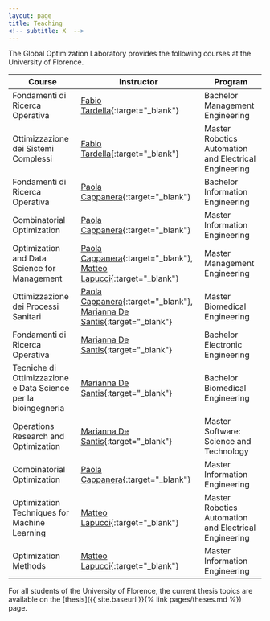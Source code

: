 ```yaml
---
layout: page
title: Teaching
<!-- subtitle: X  -->
---
```


The Global Optimization Laboratory provides the following courses at the University of Florence.

|Course | Instructor | Program |
| --- | --- | --- |
| Fondamenti di Ricerca Operativa | [Fabio Tardella](https://cercachi.unifi.it/p-doc2-0-0-A-3f2c36293b3030.html){:target="_blank"} | Bachelor Management Engineering |
| Ottimizzazione dei Sistemi Complessi | [Fabio Tardella](https://cercachi.unifi.it/p-doc2-0-0-A-3f2c36293b3030.html){:target="_blank"} | Master Robotics Automation and Electrical Engineering  |
| Fondamenti di Ricerca Operativa | [Paola Cappanera](https://cercachi.unifi.it/p-doc2-2014-0-A-2b333d2e3529-0.html){:target="_blank"} | Bachelor Information Engineering |
| Combinatorial Optimization | [Paola Cappanera](https://cercachi.unifi.it/p-doc2-2014-0-A-2b333d2e3529-0.html){:target="_blank"} | Master Information Engineering |
| Optimization and Data Science for Management | [Paola Cappanera](https://cercachi.unifi.it/p-doc2-2014-0-A-2b333d2e3529-0.html){:target="_blank"}, [Matteo Lapucci](https://cercachi.unifi.it/p-doc2-2024-0-A-2d2a35323a30-1.html){:target="_blank"} | Master Management Engineering |
| Ottimizzazione dei Processi Sanitari | [Paola Cappanera](https://cercachi.unifi.it/p-doc2-2014-0-A-2b333d2e3529-0.html){:target="_blank"}, [Marianna De Santis](https://cercachi.unifi.it/p-doc2-0-0-A-3f2c372f3a2e2a-0.html){:target="_blank"} | Master Biomedical Engineering |
| Fondamenti di Ricerca Operativa | [Marianna De Santis](https://cercachi.unifi.it/p-doc2-0-0-A-3f2c372f3a2e2a-0.html){:target="_blank"} | Bachelor Electronic Engineering |
| Tecniche di Ottimizzazione e Data Science per la bioingegneria | [Marianna De Santis](https://cercachi.unifi.it/p-doc2-0-0-A-3f2c372f3a2e2a-0.html){:target="_blank"} | Bachelor Biomedical Engineering |
| Operations Research and Optimization | [Marianna De Santis](https://cercachi.unifi.it/p-doc2-0-0-A-3f2c372f3a2e2a-0.html){:target="_blank"} | Master Software: Science and Technology |
| Combinatorial Optimization | [Paola Cappanera](https://cercachi.unifi.it/p-doc2-2014-0-A-2b333d2e3529-0.html){:target="_blank"} | Master Information Engineering |
| Optimization Techniques for Machine Learning | [Matteo Lapucci](https://cercachi.unifi.it/p-doc2-2024-0-A-2d2a35323a30-1.html){:target="_blank"}| Master Robotics Automation and Electrical Engineering  |
| Optimization Methods | [Matteo Lapucci](https://cercachi.unifi.it/p-doc2-2024-0-A-2d2a35323a30-1.html){:target="_blank"}| Master Information Engineering |
 
For all students of the University of Florence, the current thesis topics are available on the [thesis]({{ site.baseurl }}{% link pages/theses.md %}) page.



